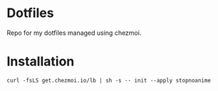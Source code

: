 # Dotfiles
Repo for my dotfiles managed using chezmoi.

# Installation
```
curl -fsLS get.chezmoi.io/lb | sh -s -- init --apply stopnoanime
```